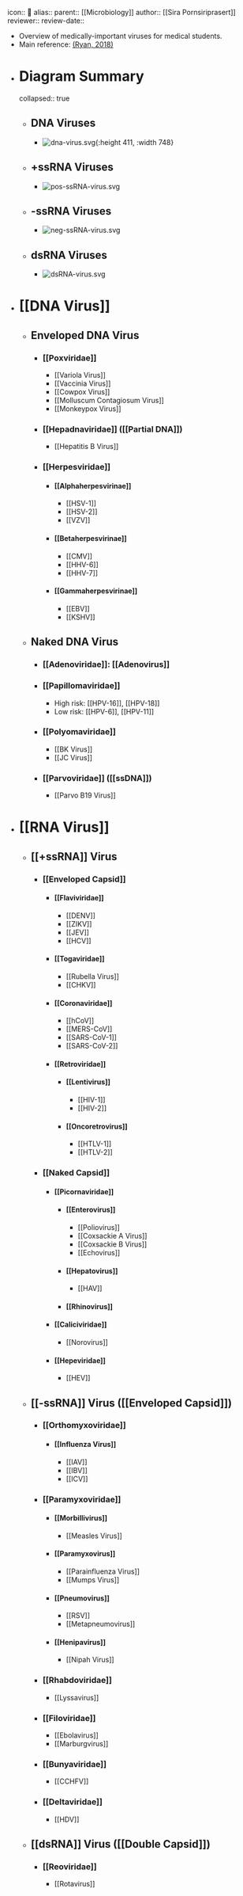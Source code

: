 icon:: 🦠
alias::
parent:: [[Microbiology]]
author:: [[Sira Pornsiriprasert]] 
reviewer::
review-date::

- Overview of medically-important viruses for medical students.
- Main reference: [(Ryan, 2018)]([[References/ryanSherrisMedicalMicrobiology2018]])
- # Diagram Summary
  collapsed:: true
	- ## DNA Viruses
		- ![dna-virus.svg](../assets/dna-virus_1750771529810_0.svg){:height 411, :width 748}
	- ## +ssRNA Viruses
		- ![pos-ssRNA-virus.svg](../assets/pos-ssRNA-virus_1750771646580_0.svg)
	- ## -ssRNA Viruses
		- ![neg-ssRNA-virus.svg](../assets/neg-ssRNA-virus_1750771652756_0.svg)
	- ## dsRNA Viruses
		- ![dsRNA-virus.svg](../assets/dsRNA-virus_1750771661161_0.svg)
- # [[DNA Virus]]
	- ## Enveloped DNA Virus
		- ### [[Poxviridae]]
			- [[Variola Virus]]
			- [[Vaccinia Virus]]
			- [[Cowpox Virus]]
			- [[Molluscum Contagiosum Virus]]
			- [[Monkeypox Virus]]
		- ### [[Hepadnaviridae]] ([[Partial DNA]])
			- [[Hepatitis B Virus]]
		- ### [[Herpesviridae]]
			- #### [[Alphaherpesvirinae]]
				- [[HSV-1]]
				- [[HSV-2]]
				- [[VZV]]
			- #### [[Betaherpesvirinae]]
				- [[CMV]]
				- [[HHV-6]]
				- [[HHV-7]]
			- #### [[Gammaherpesvirinae]]
				- [[EBV]]
				- [[KSHV]]
	- ## Naked DNA Virus
		- ### [[Adenoviridae]]: [[Adenovirus]]
		- ### [[Papillomaviridae]]
			- High risk: [[HPV-16]], [[HPV-18]]
			- Low risk: [[HPV-6]], [[HPV-11]]
		- ### [[Polyomaviridae]]
			- [[BK Virus]]
			- [[JC Virus]]
		- ### [[Parvoviridae]] ([[ssDNA]])
			- [[Parvo B19 Virus]]
- # [[RNA Virus]]
	- ## [[+ssRNA]] Virus
		- ### [[Enveloped Capsid]]
			- #### [[Flaviviridae]]
				- [[DENV]]
				- [[ZIKV]]
				- [[JEV]]
				- [[HCV]]
			- #### [[Togaviridae]]
				- [[Rubella Virus]]
				- [[CHKV]]
			- #### [[Coronaviridae]]
				- [[hCoV]]
				- [[MERS-CoV]]
				- [[SARS-CoV-1]]
				- [[SARS-CoV-2]]
			- #### [[Retroviridae]]
				- #### [[Lentivirus]]
					- [[HIV-1]]
					- [[HIV-2]]
				- #### [[Oncoretrovirus]]
					- [[HTLV-1]]
					- [[HTLV-2]]
		- ### [[Naked Capsid]]
			- #### [[Picornaviridae]]
				- #### [[Enterovirus]]
					- [[Poliovirus]]
					- [[Coxsackie A Virus]]
					- [[Coxsackie B Virus]]
					- [[Echovirus]]
				- #### [[Hepatovirus]]
					- [[HAV]]
				- #### [[Rhinovirus]]
			- #### [[Caliciviridae]]
				- [[Norovirus]]
			- #### [[Hepeviridae]]
				- [[HEV]]
	- ## [[-ssRNA]] Virus ([[Enveloped Capsid]])
		- ### [[Orthomyxoviridae]]
			- #### [[Influenza Virus]]
				- [[IAV]]
				- [[IBV]]
				- [[ICV]]
		- ### [[Paramyxoviridae]]
			- #### [[Morbillivirus]]
				- [[Measles Virus]]
			- #### [[Paramyxovirus]]
				- [[Parainfluenza Virus]]
				- [[Mumps Virus]]
			- #### [[Pneumovirus]]
				- [[RSV]]
				- [[Metapneumovirus]]
			- #### [[Henipavirus]]
				- [[Nipah Virus]]
		- ### [[Rhabdoviridae]]
			- [[Lyssavirus]]
		- ### [[Filoviridae]]
			- [[Ebolavirus]]
			- [[Marburgvirus]]
		- ### [[Bunyaviridae]]
			- [[CCHFV]]
		- ### [[Deltaviridae]]
			- [[HDV]]
	- ## [[dsRNA]] Virus ([[Double Capsid]])
		- ### [[Reoviridae]]
			- [[Rotavirus]]